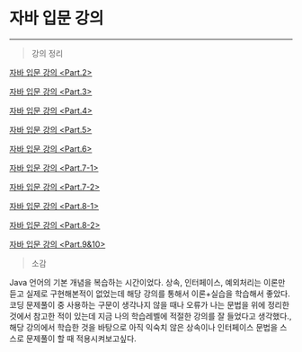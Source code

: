 # 자바 입문 강의

---

> 강의 정리
>

[자바 입문 강의 <Part.2>](https://www.notion.so/Part-2-0100bba7b5ed490c82a0505460065c35)

[자바 입문 강의 <Part.3>](https://www.notion.so/Part-3-abf114b9ad774f67b35f28b2a1e5e5f9)

[자바 입문 강의 <Part.4>](https://www.notion.so/Part-4-c57462f3036f4f26b7b2c3b00626ed74)

[자바 입문 강의 <Part.5>](https://www.notion.so/Part-5-a8af1136f00647bfaf7232e38603b4c2)

[자바 입문 강의 <Part.6>](https://www.notion.so/Part-6-5a1777b356304246892af1ec8560b2a9)

[자바 입문 강의 <Part.7-1>](https://www.notion.so/Part-7-1-200bd14efad0452fb227acccd6685a87)

[자바 입문 강의 <Part.7-2>](https://www.notion.so/Part-7-2-2432e1bbf7de4c01a78187ad46d95983)

[자바 입문 강의 <Part.8-1>](https://www.notion.so/Part-8-1-1f6368f057604de7860f1ad5ef06fb40)

[자바 입문 강의 <Part.8-2>](https://www.notion.so/Part-8-2-0cc9375e60c243769664e826608212bd)

[자바 입문 강의 <Part.9&10>](https://www.notion.so/Part-9-10-f5c8bc072593424998e77b7551610475)

> 소감
>

Java 언어의 기본 개념을 복습하는 시간이었다. 상속, 인터페이스, 예외처리는 이론만 듣고 실제로 구현해본적이 없었는데 해당 강의를 통해서 이론+실습을 학습해서 좋았다. 코딩 문제풀이 중 사용하는 구문이 생각나지 않을 때나 오류가 나는 문법을 위에 정리한 것에서 참고한 적이 있는데 지금 나의 학습레벨에 적절한 강의를 잘 들었다고 생각했다., 해당 강의에서 학습한 것을 바탕으로 아직 익숙치 않은 상속이나 인터페이스 문법을 스스로 문제풀이 할 때 적용시켜보고싶다.